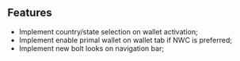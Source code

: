 ## Features
- Implement country/state selection on wallet activation;
- Implement enable primal wallet on wallet tab if NWC is preferred;
- Implement new bolt looks on navigation bar;